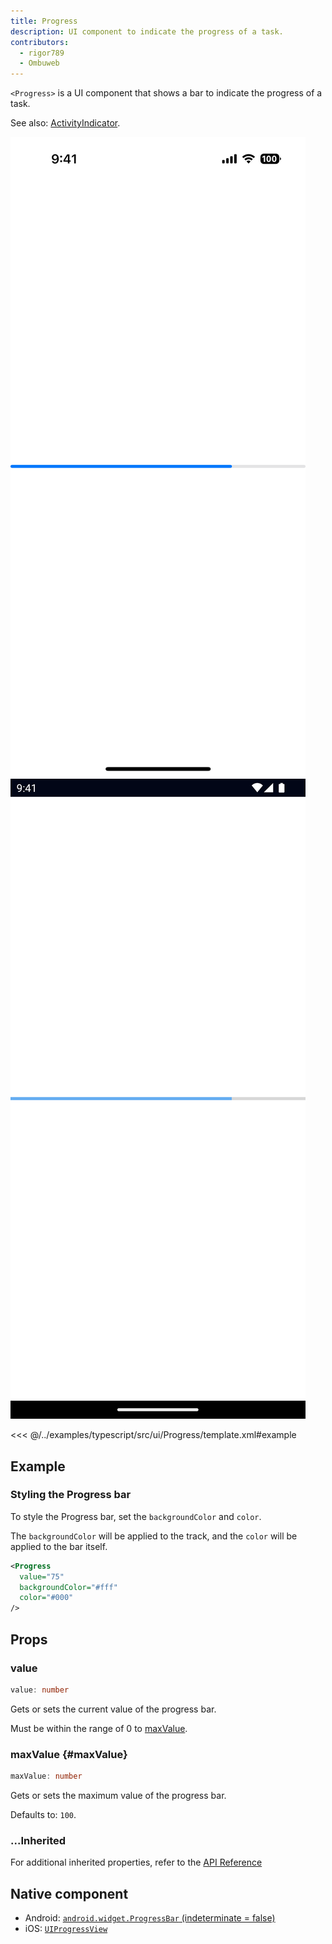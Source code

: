 ```yaml
---
title: Progress
description: UI component to indicate the progress of a task.
contributors:
  - rigor789
  - Ombuweb
---
```


`<Progress>` is a UI component that shows a bar to indicate the progress of a task.

See also: [ActivityIndicator](/ui/activity-indicator).

<DeviceFrame type="ios">
<img src="../assets/images/screenshots/ios/Progress.png"/>
</DeviceFrame>
<DeviceFrame type="android">
<img src="../assets/images/screenshots/android/Progress.png"/>
</DeviceFrame>

<<< @/../examples/typescript/src/ui/Progress/template.xml#example

## Example

### Styling the Progress bar

To style the Progress bar, set the `backgroundColor` and `color`.

The `backgroundColor` will be applied to the track, and the `color` will be applied to the bar itself.

```xml
<Progress
  value="75"
  backgroundColor="#fff"
  color="#000"
/>
```

## Props

### value

```ts
value: number
```

Gets or sets the current value of the progress bar.

Must be within the range of 0 to [maxValue](#maxValue).

### maxValue {#maxValue}

```ts
maxValue: number
```

Gets or sets the maximum value of the progress bar.

Defaults to: `100`.

### ...Inherited

For additional inherited properties, refer to the [API Reference](/api/class/Progress)

## Native component

- Android: [`android.widget.ProgressBar` (indeterminate = false)](https://developer.android.com/reference/android/widget/ProgressBar.html)
- iOS: [`UIProgressView`](https://developer.apple.com/documentation/uikit/uiprogressview)
